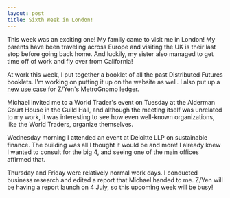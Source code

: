 ```yaml
---
layout: post
title: Sixth Week in London!
---
```


This week was an exciting one! My family came to visit me in London!
My parents have been traveling across Europe and visiting the UK is their last stop before going back home. And luckily, my sister also managed to get time off of work and fly over from California!

At work this week, I put together a booklet of all the past Distributed Futures booklets. I'm working on putting it up on the website as well. I also put up a [new use case](https://metrognomo.com/refrigerator-case-study/) for Z/Yen's MetroGnomo ledger.

Michael invited me to a World Trader's event on Tuesday at the Alderman Court House in the Guild Hall, and although the meeting itself was unrelated to my work, it was interesting to see how even well-known organizations, like the World Traders, organize themselves.

Wednesday morning I attended an event at Deloitte LLP on sustainable finance. The building was all I thought it would be and more! I already knew I wanted to consult for the big 4, and seeing one of the main offices affirmed that.

Thursday and Friday were relatively normal work days. I conducted business research and edited a report that Michael handed to me. Z/Yen will be having a report launch on 4 July, so this upcoming week will be busy!
